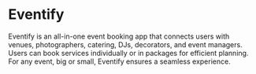 # Eventify
Eventify is an all-in-one event booking app that connects users with venues, photographers, catering, DJs, decorators, and event managers. Users can book services individually or in packages for efficient planning. For any event, big or small, Eventify ensures a seamless experience.
